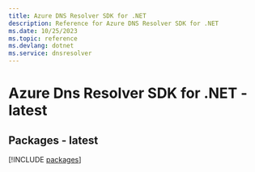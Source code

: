 ```yaml
---
title: Azure DNS Resolver SDK for .NET
description: Reference for Azure DNS Resolver SDK for .NET
ms.date: 10/25/2023
ms.topic: reference
ms.devlang: dotnet
ms.service: dnsresolver
---
```

# Azure Dns Resolver SDK for .NET - latest
## Packages - latest
[!INCLUDE [packages](dns-resolver-index.md)]